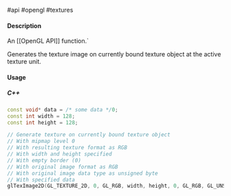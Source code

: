 #api #opengl #textures 

#### Description

An [[OpenGL API]] function.`

Generates the texture image on currently bound texture object at the active texture unit.

#### Usage

##### C++
``` cpp
const void* data = /* some data */0;
const int width = 128;
const int height = 128;

// Generate texture on currently bound texture object
// With mipmap level 0
// With resulting texture format as RGB
// With width and height specified
// With empty border (0)
// With original image format as RGB
// With original image data type as unsigned byte
// With specified data
glTexImage2D(GL_TEXTURE_2D, 0, GL_RGB, width, height, 0, GL_RGB, GL_UNSIGNED_BYTE, data);
```